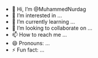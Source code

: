 - 👋 Hi, I’m @MuhammedNurdag
- 👀 I’m interested in ...
- 🌱 I’m currently learning ...
- 💞️ I’m looking to collaborate on ...
- 📫 How to reach me ...
- 😄 Pronouns: ...
- ⚡ Fun fact: ...

<!---
MuhammedNurdag/MuhammedNurdag is a ✨ special ✨ repository because its `README.md` (this file) appears on your GitHub profile.
You can click the Preview link to take a look at your changes.
--->
